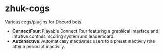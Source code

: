 # zhuk-cogs
Various cogs/plugins for Discord bots

* __ConnectFour__: Playable Connect Four featuring a graphical interface and intuitive controls, scoring system and leaderboard.
* __AutoInactive__: Automatically inactivates users to a preset inactivity role after a period of inactivity.
